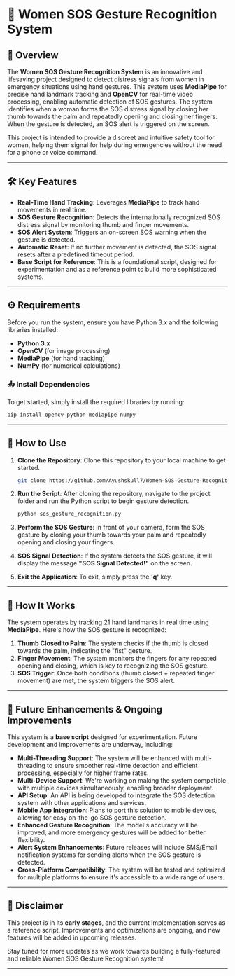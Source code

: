 # 🚨 **Women SOS Gesture Recognition System**

## 🌟 **Overview**

The **Women SOS Gesture Recognition System** is an innovative and lifesaving project designed to detect distress signals from women in emergency situations using hand gestures. This system uses **MediaPipe** for precise hand landmark tracking and **OpenCV** for real-time video processing, enabling automatic detection of SOS gestures. The system identifies when a woman forms the SOS distress signal by closing her thumb towards the palm and repeatedly opening and closing her fingers. When the gesture is detected, an SOS alert is triggered on the screen.

This project is intended to provide a discreet and intuitive safety tool for women, helping them signal for help during emergencies without the need for a phone or voice command.

---

## 🛠️ **Key Features**

- **Real-Time Hand Tracking**: Leverages **MediaPipe** to track hand movements in real time.
- **SOS Gesture Recognition**: Detects the internationally recognized SOS distress signal by monitoring thumb and finger movements.
- **SOS Alert System**: Triggers an on-screen SOS warning when the gesture is detected.
- **Automatic Reset**: If no further movement is detected, the SOS signal resets after a predefined timeout period.
- **Base Script for Reference**: This is a foundational script, designed for experimentation and as a reference point to build more sophisticated systems.

---

## ⚙️ **Requirements**

Before you run the system, ensure you have Python 3.x and the following libraries installed:

- **Python 3.x**
- **OpenCV** (for image processing)
- **MediaPipe** (for hand tracking)
- **NumPy** (for numerical calculations)

### 📥 **Install Dependencies**

To get started, simply install the required libraries by running:

```bash
pip install opencv-python mediapipe numpy
```

---

## 🚀 **How to Use**

1. **Clone the Repository**: Clone this repository to your local machine to get started.

   ```bash
   git clone https://github.com/Ayushskull7/Women-SOS-Gesture-Recognition.git
   ```

2. **Run the Script**: After cloning the repository, navigate to the project folder and run the Python script to begin gesture detection.

   ```bash
   python sos_gesture_recognition.py
   ```

3. **Perform the SOS Gesture**: In front of your camera, form the SOS gesture by closing your thumb towards your palm and repeatedly opening and closing your fingers.

4. **SOS Signal Detection**: If the system detects the SOS gesture, it will display the message **"SOS Signal Detected!"** on the screen.

5. **Exit the Application**: To exit, simply press the **'q'** key.

---

## 🧠 **How It Works**

The system operates by tracking 21 hand landmarks in real time using **MediaPipe**. Here's how the SOS gesture is recognized:

1. **Thumb Closed to Palm**: The system checks if the thumb is closed towards the palm, indicating the "fist" gesture.
2. **Finger Movement**: The system monitors the fingers for any repeated opening and closing, which is key to recognizing the SOS gesture.
3. **SOS Trigger**: Once both conditions (thumb closed + repeated finger movement) are met, the system triggers the SOS alert.

---

## 🔨 **Future Enhancements & Ongoing Improvements**

This system is a **base script** designed for experimentation. Future development and improvements are underway, including:

- **Multi-Threading Support**: The system will be enhanced with multi-threading to ensure smoother real-time detection and efficient processing, especially for higher frame rates.
- **Multi-Device Support**: We're working on making the system compatible with multiple devices simultaneously, enabling broader deployment.
- **API Setup**: An API is being developed to integrate the SOS detection system with other applications and services.
- **Mobile App Integration**: Plans to port this solution to mobile devices, allowing for easy on-the-go SOS gesture detection.
- **Enhanced Gesture Recognition**: The model's accuracy will be improved, and more emergency gestures will be added for better flexibility.
- **Alert System Enhancements**: Future releases will include SMS/Email notification systems for sending alerts when the SOS gesture is detected.
- **Cross-Platform Compatibility**: The system will be tested and optimized for multiple platforms to ensure it's accessible to a wide range of users.

---

## 🚧 **Disclaimer**

This project is in its **early stages**, and the current implementation serves as a reference script. Improvements and optimizations are ongoing, and new features will be added in upcoming releases.

Stay tuned for more updates as we work towards building a fully-featured and reliable Women SOS Gesture Recognition system!

---
